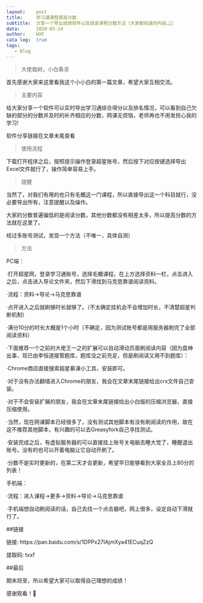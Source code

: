 ```yaml
---
layout:    post
title:     学习通课程提高分数
subtitle:  分享一个导出成绩软件以及提高课程分数方法（大家都知道的内容…🙈）
data:      2020-05-24
author:    WXF
cata log:  true
tags:      
   - Blog
---
```


>大佬栽树，小白乘凉

首先感谢大家来这里看我这个小小白的第一篇文章，希望大家互相交流。

 >主要内容
  
 <p>给大家分享一个软件可以实时导出学习通综合得分以及排名情况，可以看到自己欠缺的部分的分数并及时的补齐相应的分数，网课无烦恼，老师再也不用发担心我的学习!</p>
  
 <p>软件分享链接在文章末尾查看</p>
 
>使用流程
 
 <p>下载打开程序之后，按照提示操作登录超星账号，然后按下对应按键选择导出Excel文件就行了，操作简单容易上手。</p>
 
>提醒
 
 <p>当然了，对我们有用的也只有毛概这一门课程，所以直接导出这一个科目就行，没必要导出所有，注意提醒以及操作。</p>
 
 <p>大家的分数普遍偏低的是阅读分数，其他分数都没有相差太多，所以提高分数的方法就在这里了。</p>
 
 <p>经过多账号测试，发现一个方法（不唯一，具体自测）</p>
 
 
 >方法
 
  <p>PC端：
      <p>·打开超星网，登录学习通账号，选择毛概课程，在上方选择资料一栏，点击进入之后，点击进入导论文件夹，然后下滑找到马克思靠谱阅读资料。</p>
      <p>·流程：资料->导论->马克思靠谱</p>
      <p>·点开进入之后就刷够时长就够了。（不太确定挂机会不会增加时长，不清楚超星判断机制）</p>
      <p>·满分10分的时长大概是1个小时（不确定，因为测试账号都是用服务器刷完了全部阅读资料）</p>
      <p>·下面推荐一个之前的大佬王一之的扩展可以自动滑动页面刷阅读内容（因为盘神出事，现已由李恒道接管题库，题库没之前充足，但是刷阅读又用不到题库）：<p>
        <p>·Chrome商店直接搜索超星慕课小工具，安装即可。</p>
        <p>·对于没有办法翻墙进入Chrome的朋友，我会在文章末尾链接给出crx文件自己安装。</p>
        <p>·对于不会安装扩展的朋友，我会在文章末尾链接给出小白版的压缩浏览器，直接压缩使用。</p>
        <p>·当然，现在网课脚本已经很多了，没有测试其他脚本有没有刷阅读的作用，故在这不推荐其他脚本，有兴趣的可以去Greasyfork自己寻找测试。</p>
        <p>·安装完成之后，有虚拟服务器的可以直接挂上账号关电脑去睡大觉了，睡醒退出账号。没有的也可以开着电脑让它自动开刷了。</p>
        <p>·分数不是实时更新的，在第二天才会更新，希望早日能够看到大家全员上80分的列表！</p>
 <p>手机端：
     <p>·流程：进入课程->更多->资料->导论->马克思靠谱
     <p>·手机端想自动刷阅读的话，自己去找一个点击器吧，网上很多，设定自动下滑就行了。</p>
     
     
  ##链接
  <p>链接: https://pan.baidu.com/s/1DPPx27IAjmXya41ECuqZzQ </p>
 <p> 提取码: txxf</p>
 
 
   
  ##最后
 <p>期末将至，所以希望大家可以取得自己理想的成绩！</p>
 <p>感谢观看！🙈</p>
